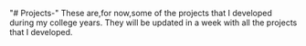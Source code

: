 "# Projects-" 
These are,for now,some of the projects that I developed during my college years. They will be updated in a week with all the projects that I developed.
